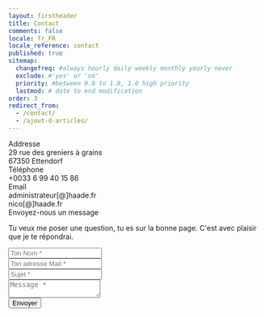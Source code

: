 ```yaml
---
layout: firstheader
title: Contact
comments: false
locale: fr_FR
locale_reference: contact
published: true
sitemap:
  changefreq: #always hourly daily weekly monthly yearly never
  exclude: #'yes' or 'no'
  priority: #between 0.0 to 1.0, 1.0 high priority
  lastmod: # date to end modification
order: 3
redirect_from:
  - /contact/
  - /ajout-d-articles/
---
```



<form action="https://formsubmit.co/{{site.formsubmitco}}" method="POST">
<input type="hidden" name="_next" value="{{ site.url }}{{site.baseurl}}/{{ page.locale | slice: 0,2 }}/contact-success">
<input type="hidden" name="_template" value="table">
<input type="hidden" name="_subject" value="Nouvelle soumission !">
<!-- Honeypot -->
<!-- Disable captcha -->
<input type="hidden" name="_captcha" value="true">
<!-- Autoresponse mail box -->
<input type="hidden" name="_autoresponse" value="Nous avons bien reçu votre message et vous répondrons dans les meilleurs délai">
    <div class="contentact">
      <div class="left-side">
        <div class="address details">
          <i class="icos map-marker-alt-solid"></i>
          <div class="topic">Addresse</div>
          <div class="text-one">29 rue des greniers à grains</div>
          <div class="text-two">67350 Ettendorf</div>
        </div>
        <div class="phone details">
          <i class="icos phone-alt-solid"></i>
          <div class="topic">Téléphone</div>
          <div class="text-one">+0033 6 99 40 15 86</div>
          <div class="text-two"></div>
        </div>
        <div class="email details">
          <i class="icos envelope-solid"></i>
          <div class="topic">Email</div>
          <div class="text-one">administrateur[@]haade.fr</div>
          <div class="text-two">nico[@]haade.fr</div>
        </div>
      </div>
      <div class="right-side">
        <div class="topic-text">Envoyez-nous un message</div>
        <p>Tu veux me poser une question, tu es sur la bonne page. C'est avec plaisir que je te répondrai.</p>
        <div class="input-box">
          <input type="text" name="Nom" placeholder="Ton Nom *" required>
        </div>
        <div class="input-box">
          <input type="email" name="email" placeholder="Ton adresse Mail *" required>
        </div>
        <div class="input-box">
        <input type="text" name="_subject" placeholder="Sujet *" value="" required>
        </div>
        <div class="input-box message-box">
          <textarea name="Message" placeholder="Message *" required></textarea>    
        </div>
        <div
  class="g-recaptcha"
  data-sitekey="6LexaRQjAAAAAEGlmHkRT1kSFy-6qDzyJ9fiPrlV"
  data-callback="onRecaptchaSuccess"
  data-expired-callback="onRecaptchaResponseExpiry"
  data-error-callback="onRecaptchaError"
>
</div>
        <div class="button">
          <input type="submit" value="Envoyer" >
        </div>
      </div>
    </div></form>